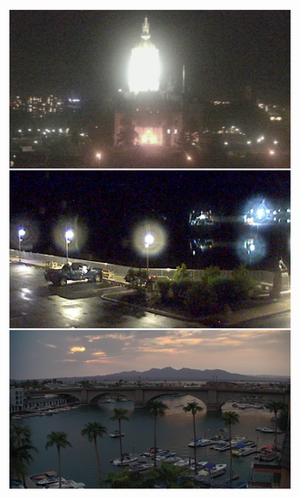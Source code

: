![AJJAIDAVE-StoryAuthorEngine-](https://github.com/StateDocuments/Connecticut/blob/master/1171376725.jpg)
![AJJAIDAVE-StoryAuthorEngine-](https://github.com/StateDocuments/Connecticut/blob/master/1457191046.jpg)
![AJJAIDAVE-StoryAuthorEngine-](https://github.com/StateDocuments/Connecticut/blob/master/1560396059.jpg)
